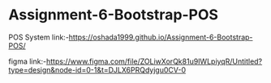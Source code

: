 # Assignment-6-Bootstrap-POS
POS System link:-https://oshada1999.github.io/Assignment-6-Bootstrap-POS/

figma link:-https://www.figma.com/file/ZOLiwXorQk81u9IWLpiyqR/Untitled?type=design&node-id=0-1&t=DJLX6PRQdyjgu0CV-0
